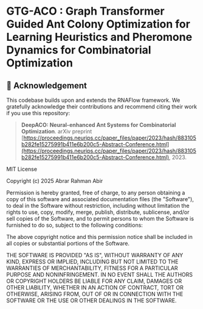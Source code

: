 # GTG-ACO : Graph Transformer Guided Ant Colony Optimization for Learning Heuristics and Pheromone Dynamics for Combinatorial Optimization

## 🔗 Acknowledgement

This codebase builds upon and extends the RNAFlow framework. We gratefully acknowledge their contributions and recommend citing their work if you use this repository:

> **DeepACO: Neural-enhanced Ant Systems for Combinatorial Optimization**. arXiv preprint [https://proceedings.neurips.cc/paper_files/paper/2023/hash/883105b282fe15275991b411e6b200c5-Abstract-Conference.html](https://proceedings.neurips.cc/paper_files/paper/2023/hash/883105b282fe15275991b411e6b200c5-Abstract-Conference.html), 2023.  


MIT License

Copyright (c) 2025 Abrar Rahman Abir

Permission is hereby granted, free of charge, to any person obtaining a copy
of this software and associated documentation files (the "Software"), to deal
in the Software without restriction, including without limitation the rights
to use, copy, modify, merge, publish, distribute, sublicense, and/or sell
copies of the Software, and to permit persons to whom the Software is
furnished to do so, subject to the following conditions:

The above copyright notice and this permission notice shall be included in all
copies or substantial portions of the Software.

THE SOFTWARE IS PROVIDED "AS IS", WITHOUT WARRANTY OF ANY KIND, EXPRESS OR
IMPLIED, INCLUDING BUT NOT LIMITED TO THE WARRANTIES OF MERCHANTABILITY,
FITNESS FOR A PARTICULAR PURPOSE AND NONINFRINGEMENT. IN NO EVENT SHALL THE
AUTHORS OR COPYRIGHT HOLDERS BE LIABLE FOR ANY CLAIM, DAMAGES OR OTHER
LIABILITY, WHETHER IN AN ACTION OF CONTRACT, TORT OR OTHERWISE, ARISING FROM,
OUT OF OR IN CONNECTION WITH THE SOFTWARE OR THE USE OR OTHER DEALINGS IN THE
SOFTWARE.

